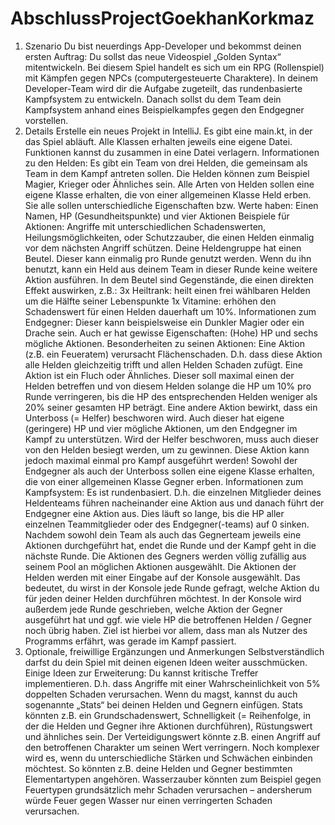 # AbschlussProjectGoekhanKorkmaz
1. Szenario
Du bist neuerdings App-Developer und bekommst deinen ersten Auftrag:
Du sollst das neue Videospiel „Golden Syntax“ mitentwickeln.
Bei diesem Spiel handelt es sich um ein RPG (Rollenspiel) mit Kämpfen gegen NPCs (computergesteuerte Charaktere).
In deinem Developer-Team wird dir die Aufgabe zugeteilt, das rundenbasierte Kampfsystem zu entwickeln.
Danach sollst du dem Team dein Kampfsystem anhand eines Beispielkampfes gegen den Endgegner vorstellen.
2. Details
Erstelle ein neues Projekt in IntelliJ. Es gibt eine main.kt, in der das Spiel abläuft. 
Alle Klassen erhalten jeweils eine eigene Datei. Funktionen kannst du zusammen in eine Datei verlagern.
Informationen zu den Helden:
Es gibt ein Team von drei Helden, die gemeinsam als Team in dem Kampf antreten sollen. 
Die Helden können zum Beispiel Magier, Krieger oder Ähnliches sein. 
Alle Arten von Helden sollen eine eigene Klasse erhalten, die von einer allgemeinen Klasse Held erben.
Sie alle sollen unterschiedliche Eigenschaften bzw. Werte haben: 
Einen Namen, HP (Gesundheitspunkte) und vier Aktionen
Beispiele für Aktionen: 
Angriffe mit unterschiedlichen Schadenswerten, Heilungsmöglichkeiten, oder Schutzzauber, die einen Helden einmalig vor dem nächsten Angriff schützen.
Deine Heldengruppe hat einen Beutel. 
Dieser kann einmalig pro Runde genutzt werden. Wenn du ihn benutzt, kann ein Held aus deinem Team in dieser Runde keine weitere Aktion ausführen. 
In dem Beutel sind Gegenstände, die einen direkten Effekt auswirken, z.B.: 
3x Heiltrank: heilt einen frei wählbaren Helden um die Hälfte seiner Lebenspunkte
1x Vitamine: erhöhen den Schadenswert für einen Helden dauerhaft um 10%.
Informationen zum Endgegner:
Dieser kann beispielsweise ein Dunkler Magier oder ein Drache sein. 
Auch er hat gewisse Eigenschaften: (Hohe) HP und sechs mögliche Aktionen.
Besonderheiten zu seinen Aktionen:
Eine Aktion (z.B. ein Feueratem) verursacht Flächenschaden. D.h. dass diese Aktion alle Helden gleichzeitig trifft und allen Helden Schaden zufügt. 
Eine Aktion ist ein Fluch oder Ähnliches. Dieser soll maximal einen der Helden betreffen und von diesem Helden solange die HP um 10% pro Runde verringeren, bis die HP des entsprechenden Helden weniger als 20% seiner gesamten HP beträgt. 
Eine andere Aktion bewirkt, dass ein Unterboss (= Helfer) beschworen wird. Auch dieser hat eigene (geringere) HP und vier mögliche Aktionen, um den Endgegner im Kampf zu unterstützen. Wird der Helfer beschworen, muss auch dieser von den Helden besiegt werden, um zu gewinnen. 
Diese Aktion kann jedoch maximal einmal pro Kampf ausgeführt werden! 
Sowohl der Endgegner als auch der Unterboss sollen eine eigene Klasse erhalten, die von einer allgemeinen Klasse Gegner erben.
Informationen zum Kampfsystem:
Es ist rundenbasiert. D.h. die einzelnen Mitglieder deines Heldenteams führen nacheinander eine Aktion aus und danach führt der Endgegner eine Aktion aus. Dies läuft so lange, bis die HP aller einzelnen Teammitglieder oder des Endgegner(-teams) auf 0 sinken.
Nachdem sowohl dein Team als auch das Gegnerteam jeweils eine Aktionen durchgeführt hat, endet die Runde und der Kampf geht in die nächste Runde. 
Die Aktionen des Gegners werden völlig zufällig aus seinem Pool an möglichen Aktionen ausgewählt.
Die Aktionen der Helden werden mit einer Eingabe auf der Konsole ausgewählt.
Das bedeutet, du wirst in der Konsole jede Runde gefragt, welche Aktion du für jeden deiner Helden durchführen möchtest.
In der Konsole wird außerdem jede Runde geschrieben, welche Aktion der Gegner ausgeführt hat und ggf. wie viele HP die betroffenen Helden / Gegner noch übrig haben. Ziel ist hierbei vor allem, dass man als Nutzer des Programms erfährt, was gerade im Kampf passiert.
3. Optionale, freiwillige Ergänzungen und Anmerkungen
Selbstverständlich darfst du dein Spiel mit deinen eigenen Ideen weiter ausschmücken. 
Einige Ideen zur Erweiterung:
Du kannst kritische Treffer implementieren. 
D.h. dass Angriffe mit einer Wahrscheinlichkeit von 5% doppelten Schaden verursachen.
Wenn du magst, kannst du auch sogenannte „Stats“ bei deinen Helden und Gegnern einfügen. Stats könnten z.B. ein Grundschadenswert, Schnelligkeit (= Reihenfolge, in der die Helden und Gegner ihre Aktionen durchführen), Rüstungswert und ähnliches sein. Der Verteidigungswert könnte z.B. einen Angriff auf den betroffenen Charakter um seinen Wert verringern.
Noch komplexer wird es, wenn du unterschiedliche Stärken und Schwächen einbinden möchtest. So könnten z.B. deine Helden und Gegner bestimmten Elementartypen angehören. Wasserzauber könnten zum Beispiel gegen Feuertypen grundsätzlich mehr Schaden verursachen – andersherum würde Feuer gegen Wasser nur einen verringerten Schaden verursachen.
